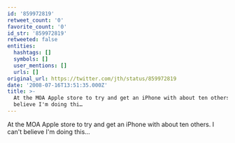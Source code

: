 ```yaml
---
id: '859972819'
retweet_count: '0'
favorite_count: '0'
id_str: '859972819'
retweeted: false
entities:
  hashtags: []
  symbols: []
  user_mentions: []
  urls: []
original_url: https://twitter.com/jth/status/859972819
date: '2008-07-16T13:51:35.000Z'
title: >-
  At the MOA Apple store to try and get an iPhone with about ten others. I can't
  believe I'm doing thi…
---
```


At the MOA Apple store to try and get an iPhone with about ten others. I can't believe I'm doing this...